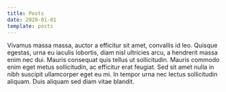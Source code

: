 ```yaml
---
title: Posts
date: 2020-01-01
template: posts
---
```


Vivamus massa massa, auctor  a efficitur sit amet, convallis id leo. Quisque
egestas, urna eu iaculis
lobortis, diam nisl ultricies arcu, a hendrerit massa enim nec dui. Mauris
consequat quis tellus ut sollicitudin. Mauris commodo enim eget metus
sollicitudin, ac efficitur erat feugiat. Sed sit amet nulla in nibh suscipit
ullamcorper eget eu mi. In tempor urna nec lectus sollicitudin aliquam. Duis
aliquam sed diam vitae blandit. 
